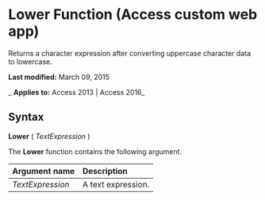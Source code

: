 
# Lower Function (Access custom web app)
Returns a character expression after converting uppercase character data to lowercase.

 **Last modified:** March 09, 2015

 _ **Applies to:** Access 2013 | Access 2016_

## Syntax

 **Lower** ( _TextExpression_ )

The  **Lower** function contains the following argument.



|**Argument name**|**Description**|
|:-----|:-----|
| _TextExpression_|A text expression.|

